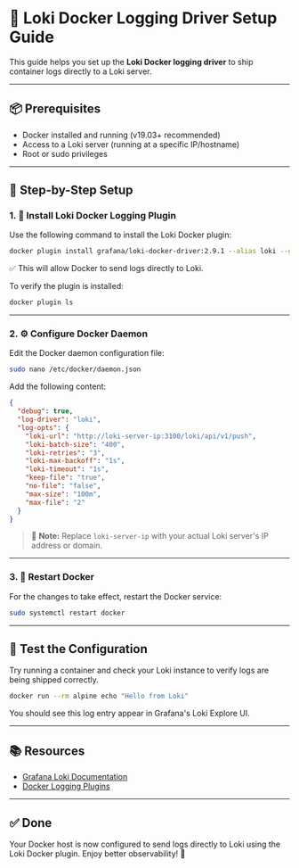 # 🐳 Loki Docker Logging Driver Setup Guide

This guide helps you set up the **Loki Docker logging driver** to ship container logs directly to a Loki server.

---

## 📦 Prerequisites

- Docker installed and running (v19.03+ recommended)
- Access to a Loki server (running at a specific IP/hostname)
- Root or sudo privileges

---

## 🧰 Step-by-Step Setup

### 1. 🔌 Install Loki Docker Logging Plugin

Use the following command to install the Loki Docker plugin:

```bash
docker plugin install grafana/loki-docker-driver:2.9.1 --alias loki --grant-all-permissions
```

✅ This will allow Docker to send logs directly to Loki.

To verify the plugin is installed:

```bash
docker plugin ls
```

---

### 2. ⚙️ Configure Docker Daemon

Edit the Docker daemon configuration file:

```bash
sudo nano /etc/docker/daemon.json
```

Add the following content:

```json
{
  "debug": true,
  "log-driver": "loki",
  "log-opts": {
    "loki-url": "http://loki-server-ip:3100/loki/api/v1/push",
    "loki-batch-size": "400",
    "loki-retries": "3",
    "loki-max-backoff": "1s",
    "loki-timeout": "1s",
    "keep-file": "true",
    "no-file": "false",
    "max-size": "100m",
    "max-file": "2"
  }
}
```

> 📝 **Note:** Replace `loki-server-ip` with your actual Loki server's IP address or domain.

---

### 3. 🔄 Restart Docker

For the changes to take effect, restart the Docker service:

```bash
sudo systemctl restart docker
```

---

## 🚀 Test the Configuration

Try running a container and check your Loki instance to verify logs are being shipped correctly.

```bash
docker run --rm alpine echo "Hello from Loki"
```

You should see this log entry appear in Grafana's Loki Explore UI.

---

## 📚 Resources

- [Grafana Loki Documentation](https://grafana.com/docs/loki/latest/)
- [Docker Logging Plugins](https://docs.docker.com/config/containers/logging/plugins/)

---

## ✅ Done

Your Docker host is now configured to send logs directly to Loki using the Loki Docker plugin. Enjoy better observability! 🚀